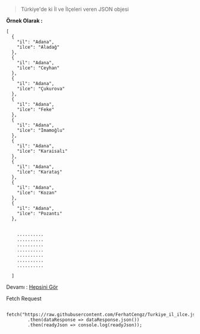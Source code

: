 > Türkiye'de ki İl ve İlçeleri veren JSON objesi

**Örnek Olarak :** 

    





	[
	  {
	    "il": "Adana",
	    "ilce": "Aladağ"
	  },
	  {
	    "il": "Adana",
	    "ilce": "Ceyhan"
	  },
	  {
	    "il": "Adana",
	    "ilce": "Çukurova"
	  },
	  {
	    "il": "Adana",
	    "ilce": "Feke"
	  },
	  {
	    "il": "Adana",
	    "ilce": "İmamoğlu"
	  },
	  {
	    "il": "Adana",
	    "ilce": "Karaisalı"
	  },
	  {
	    "il": "Adana",
	    "ilce": "Karataş"
	  },
	  {
	    "il": "Adana",
	    "ilce": "Kozan"
	  },
	  {
	    "il": "Adana",
	    "ilce": "Pozantı"
	  },

		
		..........
		..........
		..........
		..........
		..........
		..........
		..........

	  ]
  


Devamı  : [Hepsini Gör](https://github.com/FerhatCengz/Turkiye_il_ilce.json/blob/main/il_ilce.json)




Fetch Request  

		    fetch("https://raw.githubusercontent.com/FerhatCengz/Turkiye_il_ilce.json/main/il_ilce.json")
		    .then(dataResponse => dataResponse.json())
		    .then(readyJson => console.log(readyJson));
		    
		    
